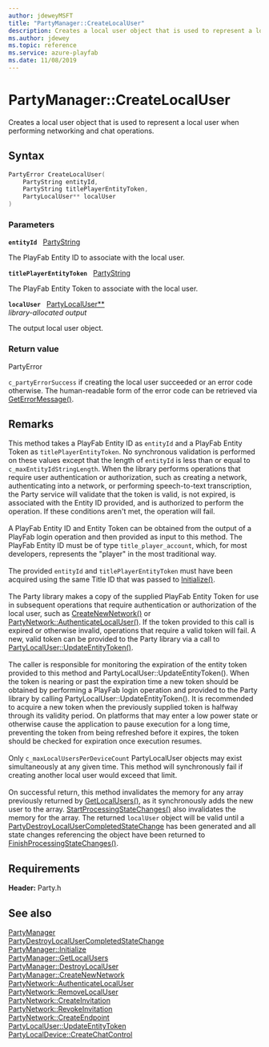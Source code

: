 ```yaml
---
author: jdeweyMSFT
title: "PartyManager::CreateLocalUser"
description: Creates a local user object that is used to represent a local user when performing networking and chat operations.
ms.author: jdewey
ms.topic: reference
ms.service: azure-playfab
ms.date: 11/08/2019
---
```


# PartyManager::CreateLocalUser  

Creates a local user object that is used to represent a local user when performing networking and chat operations.  

## Syntax  
  
```cpp
PartyError CreateLocalUser(  
    PartyString entityId,  
    PartyString titlePlayerEntityToken,  
    PartyLocalUser** localUser  
)  
```  
  
### Parameters  
  
**`entityId`** &nbsp; [PartyString](../../../typedefs.md)  
  
The PlayFab Entity ID to associate with the local user.  
  
**`titlePlayerEntityToken`** &nbsp; [PartyString](../../../typedefs.md)  
  
The PlayFab Entity Token to associate with the local user.  
  
**`localUser`** &nbsp; [PartyLocalUser**](../../PartyLocalUser/partylocaluser.md)  
*library-allocated output*  
  
The output local user object.  
  
  
### Return value  
PartyError
  
```c_partyErrorSuccess``` if creating the local user succeeded or an error code otherwise. The human-readable form of the error code can be retrieved via [GetErrorMessage()](partymanager_geterrormessage.md).
  
## Remarks  
  
This method takes a PlayFab Entity ID as `entityId` and a PlayFab Entity Token as `titlePlayerEntityToken`. No synchronous validation is performed on these values except that the length of `entityId` is less than or equal to ```c_maxEntityIdStringLength```. When the library performs operations that require user authentication or authorization, such as creating a network, authenticating into a network, or performing speech-to-text transcription, the Party service will validate that the token is valid, is not expired, is associated with the Entity ID provided, and is authorized to perform the operation. If these conditions aren't met, the operation will fail. <br /><br /> A PlayFab Entity ID and Entity Token can be obtained from the output of a PlayFab login operation and then provided as input to this method. The PlayFab Entity ID must be of type `title_player_account`, which, for most developers, represents the "player" in the most traditional way.   <br /><br /> The provided `entityId` and `titlePlayerEntityToken` must have been acquired using the same Title ID that was passed to [Initialize()](partymanager_initialize.md).   <br /><br /> The Party library makes a copy of the supplied PlayFab Entity Token for use in subsequent operations that require authentication or authorization of the local user, such as [CreateNewNetwork()](partymanager_createnewnetwork.md) or [PartyNetwork::AuthenticateLocalUser()](../../PartyNetwork/methods/partynetwork_authenticatelocaluser.md). If the token provided to this call is expired or otherwise invalid, operations that require a valid token will fail. A new, valid token can be provided to the Party library via a call to [PartyLocalUser::UpdateEntityToken()](../../PartyLocalUser/methods/partylocaluser_updateentitytoken.md).   <br /><br /> The caller is responsible for monitoring the expiration of the entity token provided to this method and PartyLocalUser::UpdateEntityToken(). When the token is nearing or past the expiration time a new token should be obtained by performing a PlayFab login operation and provided to the Party library by calling PartyLocalUser::UpdateEntityToken(). It is recommended to acquire a new token when the previously supplied token is halfway through its validity period. On platforms that may enter a low power state or otherwise cause the application to pause execution for a long time, preventing the token from being refreshed before it expires, the token should be checked for expiration once execution resumes.   <br /><br /> Only ```c_maxLocalUsersPerDeviceCount``` PartyLocalUser objects may exist simultaneously at any given time. This method will synchronously fail if creating another local user would exceed that limit.   <br /><br /> On successful return, this method invalidates the memory for any array previously returned by [GetLocalUsers()](partymanager_getlocalusers.md), as it synchronously adds the new user to the array. [StartProcessingStateChanges()](partymanager_startprocessingstatechanges.md) also invalidates the memory for the array. The returned `localUser` object will be valid until a [PartyDestroyLocalUserCompletedStateChange](../../../structs/partydestroylocalusercompletedstatechange.md) has been generated and all state changes referencing the object have been returned to [FinishProcessingStateChanges()](partymanager_finishprocessingstatechanges.md).
  
## Requirements  
  
**Header:** Party.h
  
## See also  
[PartyManager](../partymanager.md)  
[PartyDestroyLocalUserCompletedStateChange](../../../structs/partydestroylocalusercompletedstatechange.md)  
[PartyManager::Initialize](partymanager_initialize.md)  
[PartyManager::GetLocalUsers](partymanager_getlocalusers.md)  
[PartyManager::DestroyLocalUser](partymanager_destroylocaluser.md)  
[PartyManager::CreateNewNetwork](partymanager_createnewnetwork.md)  
[PartyNetwork::AuthenticateLocalUser](../../PartyNetwork/methods/partynetwork_authenticatelocaluser.md)  
[PartyNetwork::RemoveLocalUser](../../PartyNetwork/methods/partynetwork_removelocaluser.md)  
[PartyNetwork::CreateInvitation](../../PartyNetwork/methods/partynetwork_createinvitation.md)  
[PartyNetwork::RevokeInvitation](../../PartyNetwork/methods/partynetwork_revokeinvitation.md)  
[PartyNetwork::CreateEndpoint](../../PartyNetwork/methods/partynetwork_createendpoint.md)  
[PartyLocalUser::UpdateEntityToken](../../PartyLocalUser/methods/partylocaluser_updateentitytoken.md)  
[PartyLocalDevice::CreateChatControl](../../PartyLocalDevice/methods/partylocaldevice_createchatcontrol.md)
  
  
